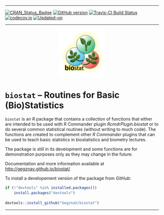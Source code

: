 
<!-- README.md is generated from README.Rmd. Please edit that file -->

------------------------------------------------------------------------

[![CRAN\_Status\_Badge](http://www.r-pkg.org/badges/version/biostat)](https://cran.r-project.org/package=biostat) [![GitHub version](https://img.shields.io/badge/GitHub-v0.0.14-brightgreen.svg)](https://github.com/GegznaV/biostat) [![Travis-CI Build Status](https://travis-ci.org/GegznaV/biostat.png?branch=master)](https://travis-ci.org/GegznaV/biostat) [![codecov.io](https://codecov.io/github/GegznaV/biostat/coverage.svg?branch=master)](https://codecov.io/github/GegznaV/biostat?branch=master) [![Updated-on](https://img.shields.io/badge/Updated%20on-2018--01--11-yellowgreen.svg)](/commits/master)

------------------------------------------------------------------------

<img src="https://raw.githubusercontent.com/GegznaV/biostat/master/docs/logo.png" width="30%" height="30%" style="display: block; margin: auto;" />

`biostat` – Routines for Basic (Bio)Statistics
==============================================

`biostat` is an *R* package that contains a collection of functions that either are intended to be used with R Commander plugin *RcmdrPlugin.biostat* or to do several common statistical routines (without writing to much code). The functions are created to complement other *R Commander* plugins that can be used to teach basic statistics in biostatistics and biometry lectures.

The package is still in its development and some functions are for demonstration purposes only as they may change in the future.

Documentation and more information available at <http://gegznav.github.io/biostat/>

<!-- ## Install package -->
<!-- To install a released version of the package from *CRAN*: -->
<!-- ```{r, eval=FALSE} -->
<!-- install.packages("biostat") -->
<!-- ``` -->
To install a developement version of the package from *GitHub*:

``` r
if (!"devtools" %in% installed.packages()) 
    install.packages("devtools")

devtools::install_github("GegznaV/biostat")
```

<!-- *** -->
<!-- # Other related packages -->
<!-- Other related packages are *R Commander* (*Rcmdr*) plugins: -->
<!-- a. **RcmdrPlugin.biostat** -- an *R Commander* plugin for `biostat` package ([homepage](https://gegznav.github.io/RcmdrPlugin.biostat/)); -->
<!-- b. **RcmdrPlugin.EZR.2** -- an *R Commander* plugin for the most common statistical analyses (the same as *RcmdrPlugin.EZR*, except that *RcmdrPlugin.EZR.2* does not modify original *Rcmdr* menu so dramatically); -->
<!-- c. **RcmdrPlugin.KMggplot2** -- an *R Commander* plugin for *ggplot2* graphics. -->
<!-- To install these packages, use the following code: -->
<!-- ```{r Install other packages, eval=FALSE} -->
<!-- # RcmdrPlugin.biostat -->
<!-- devtools::install_github("GegznaV/RcmdrPlugin.biostat") -->
<!-- # RcmdrPlugin.EZR.2 -->
<!-- devtools::install_github("GegznaV/RcmdrPlugin.EZR@unmodified_Rcmdr_menu") -->
<!-- # RcmdrPlugin.KMggplot2 -->
<!-- install.packages("RcmdrPlugin.KMggplot2") -->
<!-- ``` -->
<!--  <p align="right"> </p>     -->

------------------------------------------------------------------------
